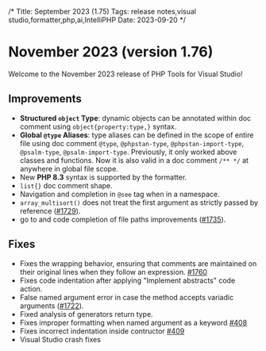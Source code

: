 /*
Title: September 2023 (1.75)
Tags: release notes,visual studio,formatter,php,ai,IntelliPHP
Date: 2023-09-20
*/

# November 2023 (version 1.76)

Welcome to the November 2023 release of PHP Tools for Visual Studio!

## Improvements

- **Structured `object` Type**: dynamic objects can be annotated within doc comment using `object{property:type,}` syntax.
- **Global `@type` Aliases**: type aliases can be defined in the scope of entire file using doc comment `@type`, `@phpstan-type`, `@phpstan-import-type`, `@psalm-type`, `@psalm-import-type`. Previously, it only worked above classes and functions. Now it is also valid in a doc comment `/** */` at anywhere in global file scope.
- New **PHP 8.3** syntax is supported by the formatter.
- `list{}` doc comment shape.
- Navigation and completion in `@see` tag when in a namespace.
- `array_multisort()` does not treat the first argument as strictly passed by reference ([#1729](https://community.devsense.com/d/1729)).
- go to and code completion of file paths improvements ([#1735](https://community.devsense.com/d/1735)).

## Fixes

- Fixes the wrapping behavior, ensuring that comments are maintained on their original lines when they follow an expression. [#1760](https://community.devsense.com/d/1760-php-format-codestyle-psr-12-makes-my-comments-borken)
- Fixes code indentation after applying "Implement abstracts" code action.
- False named argument error in case the method accepts variadic arguments ([#1722](https://community.devsense.com/d/1722)).
- Fixed analysis of generators return type.
- Fixes improper formatting when named argument as a keyword [#408](https://github.com/DEVSENSE/phptools-docs/issues/408)
- Fixes incorrect indentation inside contructor [#409](https://github.com/DEVSENSE/phptools-docs/issues/409)
- Visual Studio crash fixes